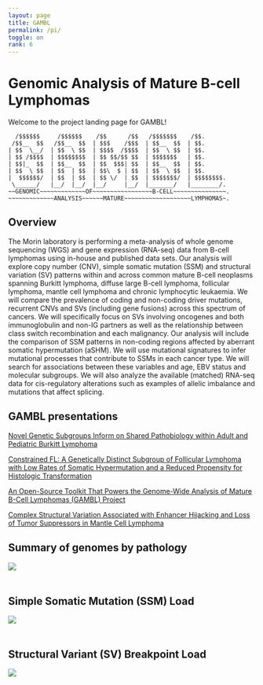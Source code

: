 ```yaml
---
layout: page
title: GAMBL
permalink: /pi/
toggle: on
rank: 6
---
```


# Genomic Analysis of Mature B-cell Lymphomas
Welcome to the project landing page for GAMBL!

```
  /$$$$$$     /$$$$$$    /$$      /$$   /$$$$$$$    /$$. 
 /$$__  $$   /$$__  $$  | $$$    /$$$  | $$__  $$  | $$. 
| $$  \__/  | $$  \ $$  | $$$$  /$$$$  | $$  \ $$  | $$. 
| $$ /$$$$  | $$$$$$$$  | $$ $$/$$ $$  | $$$$$$$   | $$. 
| $$|_  $$  | $$__  $$  | $$  $$$| $$  | $$__  $$  | $$. 
| $$  \ $$  | $$  | $$  | $$\  $ | $$  | $$  \ $$  | $$. 
|  $$$$$$/  | $$  | $$  | $$ \/  | $$  | $$$$$$$/  | $$$$$$$$. 
 \______/   |__/  |__/  |__/     |__/  |_______/   |________/. 
~~GENOMIC~~~~~~~~~~~~~OF~~~~~~~~~~~~~~~~~B-CELL~~~~~~~~~~~~~~~. 
~~~~~~~~~~~~~ANALYSIS~~~~~~MATURE~~~~~~~~~~~~~~~~~~~LYMPHOMAS~. 
```

## Overview

The Morin laboratory is performing a meta-analysis of whole genome sequencing (WGS) and gene expression (RNA-seq) data from B-cell lymphomas using in-house and published data sets. Our analysis will explore copy number (CNV), simple somatic mutation (SSM) and structural variation (SV) patterns within and across common mature B-cell neoplasms spanning Burkitt lymphoma, diffuse large B-cell lymphoma, follicular lymphoma, mantle cell lymphoma and chronic lymphocytic leukaemia. We will compare the prevalence of coding and non-coding driver mutations, recurrent CNVs and SVs (including gene fusions) across this spectrum of cancers. We will specifically focus on SVs involving oncogenes and both immunoglobulin and non-IG partners as well as the relationship between class switch recombination and each malignancy. Our analysis will include the comparison of SSM patterns in non-coding regions affected by aberrant somatic hypermutation (aSHM). We will use mutational signatures to infer mutational processes that contribute to SSMs in each cancer type. We will search for associations between these variables and age, EBV status and molecular subgroups. We will also analyze the available (matched) RNA-seq data for cis-regulatory alterations such as examples of allelic imbalance and mutations that affect splicing. 

## GAMBL presentations
[Novel Genetic Subgroups Inform on Shared Pathobiology within Adult and Pediatric Burkitt Lymphoma](https://ashpublications.org/blood/article/138/Supplement%201/806/480062/Novel-Genetic-Subgroups-Inform-on-Shared?searchresult=1)

[Constrained FL: A Genetically Distinct Subgroup of Follicular Lymphoma with Low Rates of Somatic Hypermutation and a Reduced Propensity for Histologic Transformation](https://ashpublications.org/blood/article/138/Supplement%201/807/480061/Constrained-FL-A-Genetically-Distinct-Subgroup-of)

[An Open-Source Toolkit That Powers the Genome-Wide Analysis of Mature B-Cell Lymphomas (GAMBL) Project](https://ash.confex.com/ash/2021/webprogram/Session21061.html)

[Complex Structural Variation Associated with Enhancer Hijacking and Loss of Tumor Suppressors in Mantle Cell Lymphoma](https://ashpublications.org/blood/article/138/Supplement%201/675/479519/Complex-Structural-Variation-Associated-with?searchresult=1)

## Summary of genomes by pathology

<div style="margin-bottom: 50px;">
    <img src="{{ 'projects/pathology_gambl.svg' | prepend: site.images_dir | prepend: site.baseurl }}" />
</div>

## Simple Somatic Mutation (SSM) Load 

<div style="margin-bottom: 50px;">
    <img src="{{ 'projects/mutations-1.svg' | prepend: site.images_dir | prepend: site.baseurl }}" />
</div>

## Structural Variant (SV) Breakpoint Load

<div style="margin-bottom: 50px;">
    <img src="{{ 'projects/sv-1.svg' | prepend: site.images_dir | prepend: site.baseurl }}" />
</div>
